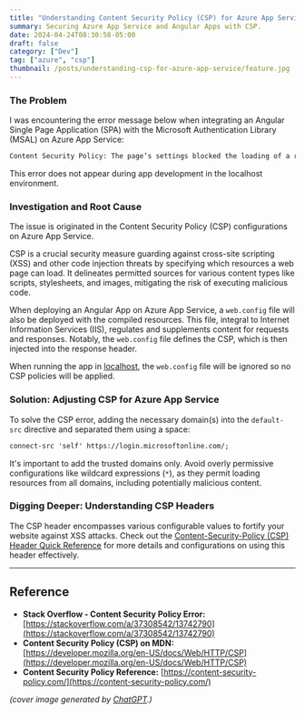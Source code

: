 ```yaml
---
title: "Understanding Content Security Policy (CSP) for Azure App Service and Angular Apps"
summary: Securing Azure App Service and Angular Apps with CSP.
date: 2024-04-24T08:30:58-05:00
draft: false
category: ["Dev"]
tag: ["azure", "csp"]
thumbnail: /posts/understanding-csp-for-azure-app-service/feature.jpg
---
```


### The Problem

I was encountering the error message below when integrating an Angular Single Page Application (SPA) with the Microsoft Authentication Library (MSAL) on Azure App Service:

```xml
Content Security Policy: The page’s settings blocked the loading of a resource at https://login.microsoftonline.com
```

This error does not appear during app development in the localhost environment.

### Investigation and Root Cause

The issue is originated in the Content Security Policy (CSP) configurations on Azure App Service.

CSP is a crucial security measure guarding against cross-site scripting (XSS) and other code injection threats by specifying which resources a web page can load. It delineates permitted sources for various content types like scripts, stylesheets, and images, mitigating the risk of executing malicious code.

When deploying an Angular App on Azure App Service, a `web.config` file will also be deployed with the compiled resources. This file, integral to Internet Information Services (IIS), regulates and supplements content for requests and responses. Notably, the `web.config` file defines the CSP, which is then injected into the response header.

When running the app in [localhost](http://localhost), the `web.config` file will be ignored so no CSP policies will be applied.

### Solution: Adjusting CSP for Azure App Service

To solve the CSP error, adding the necessary domain(s) into the `default-src` directive and separated them using a space:

```xml
connect-src 'self' https://login.microsoftonline.com/;
```

It's important to add the trusted domains only. Avoid overly permissive configurations like wildcard expressions (`*`), as they permit loading resources from all domains, including potentially malicious content.

### Digging Deeper: Understanding CSP Headers

The CSP header encompasses various configurable values to fortify your website against XSS attacks. Check out the [Content-Security-Policy (CSP) Header Quick Reference](https://content-security-policy.com/) for more details and configurations on using this header effectively.

---

## Reference

- **Stack Overflow - Content Security Policy Error:** [https://stackoverflow.com/a/37308542/13742790](https://stackoverflow.com/a/37308542/13742790)
- **Content Security Policy (CSP) on MDN:** [https://developer.mozilla.org/en-US/docs/Web/HTTP/CSP](https://developer.mozilla.org/en-US/docs/Web/HTTP/CSP)
- **Content Security Policy Reference:** [https://content-security-policy.com/](https://content-security-policy.com/)

_(cover image generated by [ChatGPT](https://chat.openai.com).)_